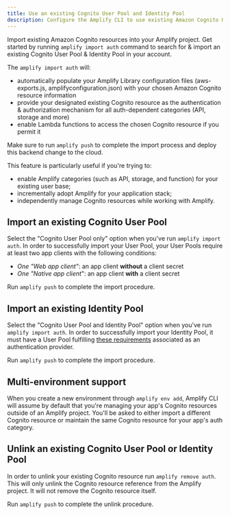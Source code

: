 ```yaml
---
title: Use an existing Cognito User Pool and Identity Pool
description: Configure the Amplify CLI to use existing Amazon Cognito User Pool and Identity resources as an authentication & authorization mechanism for other Amplify categories. (API, Storage, and more)
---
```


Import existing Amazon Cognito resources into your Amplify project. Get started by running `amplify import auth` command to search for & import an existing Cognito User Pool & Identity Pool in your account. 

The `amplify import auth` will:
* automatically populate your Amplify Library configuration files (aws-exports.js, amplifyconfiguration.json) with your chosen Amazon Cognito resource information 
* provide your designated existing Cognito resource as the authentication & authorization mechanism for all auth-dependent categories (API, storage and more)
* enable Lambda functions to access the chosen Cognito resource if you permit it

Make sure to run `amplify push` to complete the import process and deploy this backend change to the cloud. 

This feature is particularly useful if you're trying to:
* enable Amplify categories (such as API, storage, and function) for your existing user base;
* incrementally adopt Amplify for your application stack;
* independently manage Cognito resources while working with Amplify.

## Import an existing Cognito User Pool

Select the "Cognito User Pool only" option when you've run `amplify import auth`. In order to successfully import your User Pool, your User Pools require at least two app clients with the following conditions:
- *One "Web app client"*: an app client **without** a client secret
- *One "Native app client*": an app client **with** a client secret

Run `amplify push` to complete the import procedure.

## Import an existing Identity Pool

Select the "Cognito User Pool and Identity Pool" option when you've run `amplify import auth`. In order to successfully import your Identity Pool, it must have a User Pool fulfilling [these requirements](#import-an-existing-cognito-user-pool) associated as an authentication provider.

Run `amplify push` to complete the import procedure.

## Multi-environment support

When you create a new environment through `amplify env add`, Amplify CLI will assume by default that you're managing your app's Cognito resources outside of an Amplify project. You'll be asked to either import a different Cognito resource or maintain the same Cognito resource for your app's auth category.

## Unlink an existing Cognito User Pool or Identity Pool

In order to unlink your existing Cognito resource run `amplify remove auth`. This will only unlink the Cognito resource reference from the Amplify project. It will not remove the Cognito resource itself. 

Run `amplify push` to complete the unlink procedure.